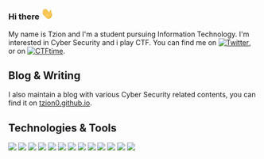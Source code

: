 ### Hi there <img src="https://github.com/Tzion0/Tzion0/blob/main/emoji/wave.gif" width="25px">

My name is Tzion and I'm a student pursuing Information Technology. I'm interested in Cyber Security and i play CTF. You can find me on [![Twitter][1.2]][1], or on [![CTFtime][2.2]][2].

## Blog & Writing
I also maintain a blog with various Cyber Security related contents, you can find it on [tzion0.github.io](https://tzion0.github.io).

## Technologies & Tools
<img src="https://img.shields.io/badge/OS-Linux-9cf?style=flat&logo=Debian&labelColor=black" width="80px"> <img src="https://img.shields.io/badge/Code-Python-9cf?style=flat&logo=python&labelColor=black" width="85px"> <img src="https://img.shields.io/badge/Code-C-9cf?style=flat&logo=C&labelColor=black" width="70px"> <img src="https://img.shields.io/badge/Code-Assembly-9cf?style=flat&logo=AssemblyScript&labelColor=black" width="85px"> <img src="https://img.shields.io/badge/Code-HTML-9cf?style=flat&logo=HTML5&labelColor=black" width="85px"> <img src="https://img.shields.io/badge/Code-CSS-9cf?style=flat&logo=CSS%20Wizardry&labelColor=black" width="85px"> <img src="https://img.shields.io/badge/Code-PHP-9cf?style=flat&logo=PHP&labelColor=black" width="85px"> <img src="https://img.shields.io/badge/Code-Javascript-9cf?style=flat&logo=JavaScript&labelColor=black" width="95px"> <img src="https://img.shields.io/badge/Shell-Bash-9cf?style=flat&logo=GNU%20Bash&labelColor=black" width="85px"> <img src="https://img.shields.io/badge/Note-Joplin-9cf?style=flat&logo=Joplin&labelColor=black" width="85px"> <img src="https://img.shields.io/badge/Editor-Sublime%20Text-9cf?style=flat&logo=Sublime%20Text&labelColor=black" width="85px"> <img src="https://img.shields.io/badge/Browser-Firefox-9cf?style=flat&logo=Firefox%20Browser&labelColor=black" width="95px"> <img src="https://img.shields.io/badge/VM-VirtualBox-9cf?style=flat&logo=VirtualBox&labelColor=black" width="85px">


<!-- Icons -->

[1.2]: https://github.com/Tzion0/Tzion0/tree/main/icons/twitter.png (twitter icon without padding)
[2.2]: https://github.com/Tzion0/Tzion0/tree/main/icons/linkedin-3-16.png (LinkedIn icon without padding)

<!-- Links to your social media accounts -->

[1]: https://twitter.com/Tzion0
[2]: https://ctftime.org/team/144469


